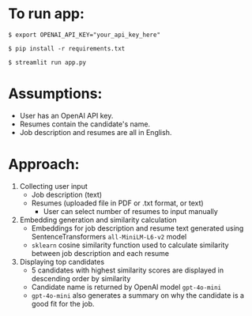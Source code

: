 # To run app:

```
$ export OPENAI_API_KEY="your_api_key_here"

$ pip install -r requirements.txt

$ streamlit run app.py
```

# Assumptions:

- User has an OpenAI API key.
- Resumes contain the candidate's name.
- Job description and resumes are all in English.

# Approach:

1. Collecting user input
   - Job description (text)
   - Resumes (uploaded file in PDF or .txt format, or text)
      - User can select number of resumes to input manually
2. Embedding generation and similarity calculation
   - Embeddings for job description and resume text generated using SentenceTransformers ```all-MiniLM-L6-v2``` model
   - ```sklearn``` cosine similarity function used to calculate similarity between job description and each resume
3. Displaying top candidates
   - 5 candidates with highest similarity scores are displayed in descending order by similarity
   - Candidate name is returned by OpenAI model ```gpt-4o-mini```
   - ```gpt-4o-mini``` also generates a summary on why the candidate is a good fit for the job.


